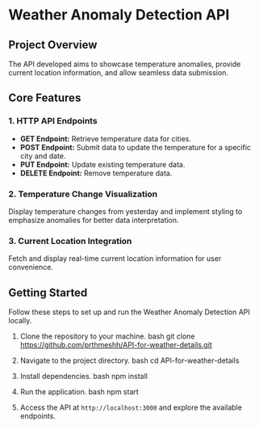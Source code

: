 
# Weather Anomaly Detection API

## Project Overview

The API developed aims to showcase temperature anomalies, provide current location information, and allow seamless data submission.

## Core Features

### 1. HTTP API Endpoints

- **GET Endpoint:** Retrieve temperature data for cities.
- **POST Endpoint:** Submit data to update the temperature for a specific city and date.
- **PUT Endpoint:** Update existing temperature data.
- **DELETE Endpoint:** Remove temperature data.

### 2. Temperature Change Visualization

Display temperature changes from yesterday and implement styling to emphasize anomalies for better data interpretation.

### 3. Current Location Integration

Fetch and display real-time current location information for user convenience.



## Getting Started

Follow these steps to set up and run the Weather Anomaly Detection API locally.

1. Clone the repository to your machine.
   bash
   git clone https://github.com/prthmeshh/API-for-weather-details.git
   

2. Navigate to the project directory.
   bash
   cd API-for-weather-details
   

3. Install dependencies.
   bash
   npm install
   

4. Run the application.
   bash
   npm start
   

5. Access the API at `http://localhost:3000` and explore the available endpoints.
